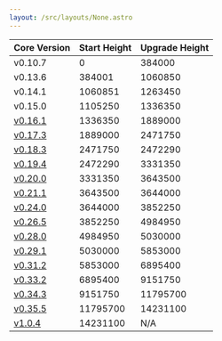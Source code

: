 ```yaml
---
layout: /src/layouts/None.astro
---
```


| Core Version                                | Start Height | Upgrade Height |
| ------------------------------------------- | ------------ | -------------- |
| v0.10.7                                     | 0            | 384000         |
| v0.13.6                                     | 384001       | 1060850        |
| v0.14.1                                     | 1060851      | 1263450        |
| v0.15.0                                     | 1105250      | 1336350        |
| [v0.16.1](/resources/mainnet/upgrades/v16/) | 1336350      | 1889000        |
| [v0.17.3](/resources/mainnet/upgrades/v17/) | 1889000      | 2471750        |
| [v0.18.3](/resources/mainnet/upgrades/v18/) | 2471750      | 2472290        |
| [v0.19.4](/resources/mainnet/upgrades/v19/) | 2472290      | 3331350        |
| [v0.20.0](/resources/mainnet/upgrades/v20/) | 3331350      | 3643500        |
| [v0.21.1](/resources/mainnet/upgrades/v21/) | 3643500      | 3644000        |
| [v0.24.0](/resources/mainnet/upgrades/v24/) | 3644000      | 3852250        |
| [v0.26.5](/resources/mainnet/upgrades/v26/) | 3852250      | 4984950        |
| [v0.28.0](/resources/mainnet/upgrades/v28/) | 4984950      | 5030000        |
| [v0.29.1](/resources/mainnet/upgrades/v29/) | 5030000      | 5853000        |
| [v0.31.2](/resources/mainnet/upgrades/v31/) | 5853000      | 6895400        |
| [v0.33.2](/resources/mainnet/upgrades/v33/) | 6895400      | 9151750        |
| [v0.34.3](/resources/mainnet/upgrades/v34/) | 9151750      | 11795700       |
| [v0.35.5](/resources/mainnet/upgrades/v35/) | 11795700     | 14231100       |
| [v1.0.4](/resources/mainnet/upgrades/v31/)  | 14231100     | N/A            |
